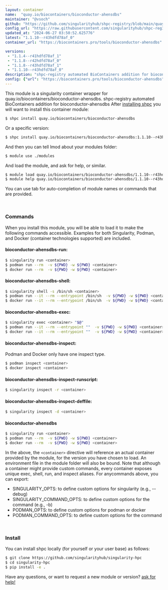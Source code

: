 ```yaml
---
layout: container
name:  "quay.io/biocontainers/bioconductor-ahensdbs"
maintainer: "@vsoch"
github: "https://github.com/singularityhub/shpc-registry/blob/main/quay.io/biocontainers/bioconductor-ahensdbs/container.yaml"
config_url: "https://raw.githubusercontent.com/singularityhub/shpc-registry/main/quay.io/biocontainers/bioconductor-ahensdbs/container.yaml"
updated_at: "2024-06-27 03:50:52.625776"
latest: "1.1.10--r43hdfd78af_0"
container_url: "https://biocontainers.pro/tools/bioconductor-ahensdbs"

versions:
 - "1.1.4--r41hdfd78af_1"
 - "1.1.8--r42hdfd78af_0"
 - "1.1.8--r43hdfd78af_1"
 - "1.1.10--r43hdfd78af_0"
description: "shpc-registry automated BioContainers addition for bioconductor-ahensdbs"
config: {"url": "https://biocontainers.pro/tools/bioconductor-ahensdbs", "maintainer": "@vsoch", "description": "shpc-registry automated BioContainers addition for bioconductor-ahensdbs", "latest": {"1.1.10--r43hdfd78af_0": "sha256:c2d37d0906ef324996e9a9f091d8475bfd8d02915f8174d8d56fd6d8da02d329"}, "tags": {"1.1.4--r41hdfd78af_1": "sha256:583c44f40f9c41fdba2cec7f162dc73a4447f34efef07b25ed020b5566f21b91", "1.1.8--r42hdfd78af_0": "sha256:f6c90771a7ab8a540a2f5ea79e0cb09de4806e40b196f85d48ade8a255931c13", "1.1.8--r43hdfd78af_1": "sha256:ba0ad0401e5975f71f38aab8461b693855ff5ebc24a796ad39b2c3b3523bb522", "1.1.10--r43hdfd78af_0": "sha256:c2d37d0906ef324996e9a9f091d8475bfd8d02915f8174d8d56fd6d8da02d329"}, "docker": "quay.io/biocontainers/bioconductor-ahensdbs"}
---
```


This module is a singularity container wrapper for quay.io/biocontainers/bioconductor-ahensdbs.
shpc-registry automated BioContainers addition for bioconductor-ahensdbs
After [installing shpc](#install) you will want to install this container module:


```bash
$ shpc install quay.io/biocontainers/bioconductor-ahensdbs
```

Or a specific version:

```bash
$ shpc install quay.io/biocontainers/bioconductor-ahensdbs:1.1.10--r43hdfd78af_0
```

And then you can tell lmod about your modules folder:

```bash
$ module use ./modules
```

And load the module, and ask for help, or similar.

```bash
$ module load quay.io/biocontainers/bioconductor-ahensdbs/1.1.10--r43hdfd78af_0
$ module help quay.io/biocontainers/bioconductor-ahensdbs/1.1.10--r43hdfd78af_0
```

You can use tab for auto-completion of module names or commands that are provided.

<br>

### Commands

When you install this module, you will be able to load it to make the following commands accessible.
Examples for both Singularity, Podman, and Docker (container technologies supported) are included.

#### bioconductor-ahensdbs-run:

```bash
$ singularity run <container>
$ podman run --rm  -v ${PWD} -w ${PWD} <container>
$ docker run --rm  -v ${PWD} -w ${PWD} <container>
```

#### bioconductor-ahensdbs-shell:

```bash
$ singularity shell -s /bin/sh <container>
$ podman run --it --rm --entrypoint /bin/sh  -v ${PWD} -w ${PWD} <container>
$ docker run --it --rm --entrypoint /bin/sh  -v ${PWD} -w ${PWD} <container>
```

#### bioconductor-ahensdbs-exec:

```bash
$ singularity exec <container> "$@"
$ podman run --it --rm --entrypoint ""  -v ${PWD} -w ${PWD} <container> "$@"
$ docker run --it --rm --entrypoint ""  -v ${PWD} -w ${PWD} <container> "$@"
```

#### bioconductor-ahensdbs-inspect:

Podman and Docker only have one inspect type.

```bash
$ podman inspect <container>
$ docker inspect <container>
```

#### bioconductor-ahensdbs-inspect-runscript:

```bash
$ singularity inspect -r <container>
```

#### bioconductor-ahensdbs-inspect-deffile:

```bash
$ singularity inspect -d <container>
```



#### bioconductor-ahensdbs

```bash
$ singularity run <container>
$ podman run --rm  -v ${PWD} -w ${PWD} <container>
$ docker run --rm  -v ${PWD} -w ${PWD} <container>
```


In the above, the `<container>` directive will reference an actual container provided
by the module, for the version you have chosen to load. An environment file in the
module folder will also be bound. Note that although a container
might provide custom commands, every container exposes unique exec, shell, run, and
inspect aliases. For anycommands above, you can export:

 - SINGULARITY_OPTS: to define custom options for singularity (e.g., --debug)
 - SINGULARITY_COMMAND_OPTS: to define custom options for the command (e.g., -b)
 - PODMAN_OPTS: to define custom options for podman or docker
 - PODMAN_COMMAND_OPTS: to define custom options for the command

<br>

### Install

You can install shpc locally (for yourself or your user base) as follows:

```bash
$ git clone https://github.com/singularityhub/singularity-hpc
$ cd singularity-hpc
$ pip install -e .
```

Have any questions, or want to request a new module or version? [ask for help!](https://github.com/singularityhub/singularity-hpc/issues)